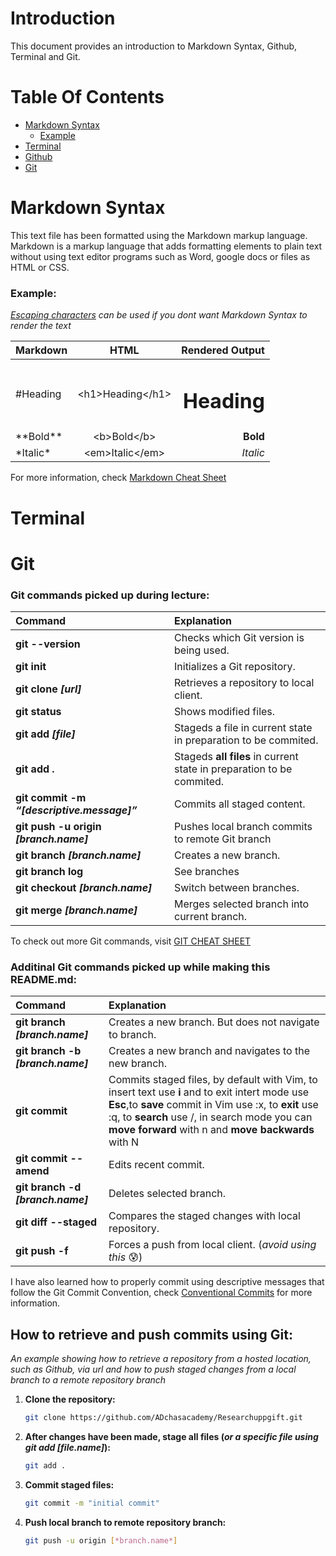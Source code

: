 # Introduction 
This document provides an introduction to Markdown Syntax, Github, Terminal and Git.

# Table Of Contents
- [Markdown Syntax](#markdown-syntax)
    - [Example](###example)
- [Terminal](#terminal)
- [Github](#github)
- [Git](#git)


# Markdown Syntax
This text file has been formatted using the Markdown markup language. Markdown is a markup language that adds formatting elements to plain text without using text editor programs such as Word, google docs or files as HTML or CSS. 


### Example:
*[Escaping characters](https://www.markdownguide.org/basic-syntax/#escaping-characters) can be used if you dont want Markdown Syntax to render the text*

| Markdown    |      HTML      |  Rendered Output |
|----------|:-------------:|------:|
| \#Heading | \<h1>Heading\</h1> |<h1>Heading</h1>|
| \*\*Bold\*\*  |    \<b>Bold\</b>   |   <b>Bold</b>|
| \*Italic\*  |    \<em>Italic\</em>   |   <em>Italic</em>|


For more information, check
[Markdown Cheat Sheet](https://www.markdownguide.org/cheat-sheet/)



# Terminal



# Git

### Git commands picked up during lecture:
| Command | Explanation |
|:---	|:---	|
| **git --version** | Checks which Git version is being used. |
| **git init** |  Initializes a Git repository.	|
| **git clone *[url]*** |  Retrieves a repository to local client.	|
| **git status** |  Shows modified files.	|
| **git add *[file]*** |  Stageds a file in current state in preparation to be commited.	|
| **git add .** |  Stageds  **all files** in current state in preparation to be commited.	|
| **git commit -m *“[descriptive.message]”*** |  Commits all staged content.|
| **git push -u origin *[branch.name]*** |  Pushes local branch commits to remote Git branch	|
| **git branch *[branch.name]*** |  Creates a new branch.	|
| **git branch log** |  See branches	|
| **git checkout *[branch.name]*** |  Switch between branches.	|
| **git merge *[branch.name]*** |  Merges selected branch into current branch.	| 

To check out more Git commands, visit [GIT CHEAT SHEET](https://education.github.com/git-cheat-sheet-education.pdf)



### Additinal Git commands picked up while making this README.md:
| Command | Explanation |
|:---	|:---	|
| **git branch *[branch.name]*** | Creates a new branch. But does not navigate to branch. |
| **git branch -b *[branch.name]*** |  Creates a new branch and navigates to the new branch.	|
| **git commit** |  Commits staged files, by default with Vim, to insert text use **i**  and to exit intert mode use **Esc**,to **save** commit in Vim use :x, to **exit** use :q, to **search** use /, in search mode you can **move forward** with n and **move backwards** with N |
| **git commit --amend** |  Edits recent commit.	|
| **git branch -d *[branch.name]*** |  Deletes selected branch.	|
| **git diff --staged** |  Compares the staged changes with local repository. |
| **git push -f** |  Forces a push from local client. (*avoid using this* :cold_sweat:)	|

I have also learned how to properly commit using descriptive messages that follow the Git Commit Convention, check [Conventional Commits](https://www.conventionalcommits.org/en/v1.0.0/) for more information. 



## How to retrieve and push commits using Git:
*An example showing how to retrieve a repository from a hosted location, such as Github, via url and how to push staged changes from a local branch to a remote repository branch*

1. **Clone the repository:**
    ```bash
    git clone https://github.com/ADchasacademy/Researchuppgift.git
    ```
2. **After changes have been made, stage all files (*or a specific file using git add [file.name]*):**
    ```bash
    git add .
    ```
3. **Commit staged files:**
    ```bash
    git commit -m "initial commit" 
    ```
 4. **Push local branch to remote repository branch:**
    ```bash
    git push -u origin [*branch.name*]
    ```



